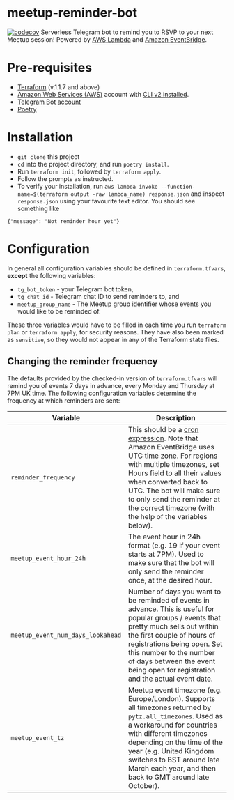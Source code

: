 # meetup-reminder-bot
[![codecov](https://codecov.io/gh/zegheim/meetup-reminder-bot/branch/master/graph/badge.svg?token=58J21L84XA)](https://codecov.io/gh/zegheim/meetup-reminder-bot)
Serverless Telegram bot to remind you to RSVP to your next Meetup session! Powered by [AWS Lambda](https://aws.amazon.com/lambda/) and [Amazon EventBridge](https://aws.amazon.com/eventbridge/).

# Pre-requisites
- [Terraform](https://www.terraform.io/) (v.1.1.7 and above)
- [Amazon Web Services (AWS)](https://aws.amazon.com/) account with [CLI v2 installed](https://docs.aws.amazon.com/cli/latest/userguide/getting-started-install.html).
- [Telegram Bot account](https://core.telegram.org/bots)
- [Poetry](https://python-poetry.org/)

# Installation
- `git clone` this project
- `cd` into the project directory, and run `poetry install`.
- Run `terraform init`, followed by `terraform apply`. 
- Follow the prompts as instructed.
- To verify your installation, run `aws lambda invoke --function-name=$(terraform output -raw lambda_name) response.json` and inspect `response.json` using your favourite text editor. You should see something like 
```
{"message": "Not reminder hour yet"}
```
# Configuration

In general all configuration variables should be defined in `terraform.tfvars`, **except** the following variables:

* `tg_bot_token` - your Telegram bot token,
* `tg_chat_id` - Telegram chat ID to send reminders to, and
* `meetup_group_name` - The Meetup group identifier whose events you would like to be reminded of.

These three variables would have to be filled in each time you run `terraform plan` or `terraform apply`, for security reasons. They have also been marked as `sensitive`, so they would not appear in any of the Terraform state files.

## Changing the reminder frequency

The defaults provided by the checked-in version of `terraform.tfvars` will remind you of events 7 days in advance, every Monday and Thursday at 7PM UK time. The following configuration variables determine the frequency at which reminders are sent:

| Variable                          | Description                                                                                                                                                                                                                                                                                                                                                                                                 |
| --------------------------------- | ----------------------------------------------------------------------------------------------------------------------------------------------------------------------------------------------------------------------------------------------------------------------------------------------------------------------------------------------------------------------------------------------------------- |
| `reminder_frequency`              | This should be a [cron expression](https://docs.aws.amazon.com/AmazonCloudWatch/latest/events/ScheduledEvents.html#CronExpressions). Note that Amazon EventBridge uses UTC time zone. For regions with multiple timezones, set Hours field to all their values when converted back to UTC. The bot will make sure to only send the reminder at the correct timezone (with the help of the variables below). |
| `meetup_event_hour_24h`           | The event hour in 24h format (e.g. 19 if your event starts at 7PM). Used to make sure that the bot will only send the reminder once, at the desired hour.                                                                                                                                                                                                                                                   |
| `meetup_event_num_days_lookahead` | Number of days you want to be reminded of events in advance. This is useful for popular groups / events that pretty much sells out within the first couple of hours of registrations being open. Set this number to the number of days between the event being open for registration and the actual event date.                                                                                             |
| `meetup_event_tz`                 | Meetup event timezone (e.g. Europe/London). Supports all timezones returned by `pytz.all_timezones`. Used as a workaround for countries with different timezones depending on the time of the year (e.g. United Kingdom switches to BST around late March each year, and then back to GMT around late October).                                                                                             |
